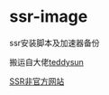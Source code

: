 # ssr-image
ssr安装脚本及加速器备份

搬运自大佬[teddysun](https://github.com/teddysun/shadowsocks_install)

[SSR非官方网站](https://shadowsocks.be/)
